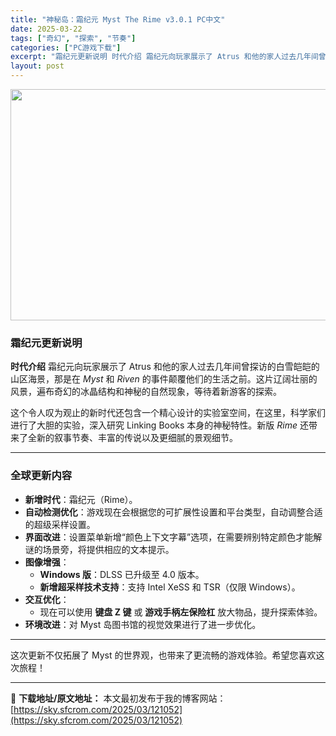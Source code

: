 ```yaml
---
title: "神秘岛：霜纪元 Myst The Rime v3.0.1 PC中文"
date: 2025-03-22
tags: ["奇幻", "探索", "节奏"]
categories: ["PC游戏下载"]
excerpt: "霜纪元更新说明 时代介绍 霜纪元向玩家展示了 Atrus 和他的家人过去几年间曾探访的白雪皑皑的山区海景，那是在 Myst 和 Riven 的事件颠覆他们的生活之前。这片辽阔壮丽的风景，遍布奇幻的冰晶结构和神秘的自然现象，等待着新游客的探索。 这个令人叹为观止的新时代还包含一个精心设计的实验室空间，&hellip;"
layout: post
---
```


<img class="aligncenter size-full wp-image-121053" src="https://sky.sfcrom.com/wp-content/uploads/2025/03/2025032201555672.webp" alt="" width="660" height="370" />
<h3><strong>霜纪元更新说明</strong></h3>
<strong>时代介绍</strong>
霜纪元向玩家展示了 Atrus 和他的家人过去几年间曾探访的白雪皑皑的山区海景，那是在 <em>Myst</em> 和 <em>Riven</em> 的事件颠覆他们的生活之前。这片辽阔壮丽的风景，遍布奇幻的冰晶结构和神秘的自然现象，等待着新游客的探索。

这个令人叹为观止的新时代还包含一个精心设计的实验室空间，在这里，科学家们进行了大胆的实验，深入研究 Linking Books 本身的神秘特性。新版 <em>Rime</em> 还带来了全新的叙事节奏、丰富的传说以及更细腻的景观细节。

<hr />

<h3><strong>全球更新内容</strong></h3>
<ul>
 	<li><strong>新增时代</strong>：霜纪元（Rime）。</li>
 	<li><strong>自动检测优化</strong>：游戏现在会根据您的可扩展性设置和平台类型，自动调整合适的超级采样设置。</li>
 	<li><strong>界面改进</strong>：设置菜单新增“颜色上下文字幕”选项，在需要辨别特定颜色才能解谜的场景旁，将提供相应的文本提示。</li>
 	<li><strong>图像增强</strong>：
<ul>
 	<li><strong>Windows 版</strong>：DLSS 已升级至 4.0 版本。</li>
 	<li><strong>新增超采样技术支持</strong>：支持 Intel XeSS 和 TSR（仅限 Windows）。</li>
</ul>
</li>
 	<li><strong>交互优化</strong>：
<ul>
 	<li>现在可以使用 <strong>键盘 Z 键</strong> 或 <strong>游戏手柄左保险杠</strong> 放大物品，提升探索体验。</li>
</ul>
</li>
 	<li><strong>环境改进</strong>：对 Myst 岛图书馆的视觉效果进行了进一步优化。</li>
</ul>

<hr />

这次更新不仅拓展了 Myst 的世界观，也带来了更流畅的游戏体验。希望您喜欢这次旅程！

---
📖 **下载地址/原文地址：** 本文最初发布于我的博客网站：[https://sky.sfcrom.com/2025/03/121052](https://sky.sfcrom.com/2025/03/121052)
